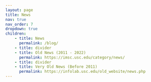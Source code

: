 ```yaml
---
layout: page
title: News
nav: true
nav_order: 7
dropdown: true
children:
    - title: News
      permalink: /blog/
    - title: divider
    - title: Old News (2011 - 2022)
      permalink: https://imsc.usc.edu/category/news/
    - title: divider
    - title: Very Old News (Before 2011)
      permalink: https://infolab.usc.edu/old_website/news.php
---
```


